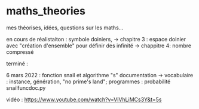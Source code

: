 # maths_theories
mes théorises, idées, questions sur les maths...

en cours de réalistaiton :
symbole doiniers, -> chapitre 3 : espace doinier avec "création d'ensemble" pour définir des infinité
                  -> chappitre 4: nombre compressé 

terminé : 

6 mars 2022 :
fonction snail et algorithme "s" documentation -> vocabulaire : instance, génération, "no prime's land"; programmes : probabilité snailfuncdoc.py

vidéo : https://www.youtube.com/watch?v=VlVhLiMCs3Y&t=5s
